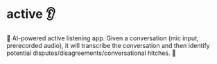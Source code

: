 # active :ear:
:construction:
AI-powered active listening app. Given a conversation (mic input, prerecorded audio), it will transcribe the conversation and then identify potential disputes/disagreements/conversational hitches.
:construction:
